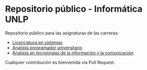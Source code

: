 # Repositorio público - Informática UNLP

Repositorio público para las asignaturas de las carreras:
 - [Licenciatura en sistemas](https://awesomeopensource.com/project/elangosundar/awesome-README-templates)
 - [Analista programador universitario](https://awesomeopensource.com/project/elangosundar/awesome-README-templates)
 - [Analista en tecnologías de la información y la comunicación](https://awesomeopensource.com/project/elangosundar/awesome-README-templates)

Cualquier contribución es bienvenida vía Pull Request.
